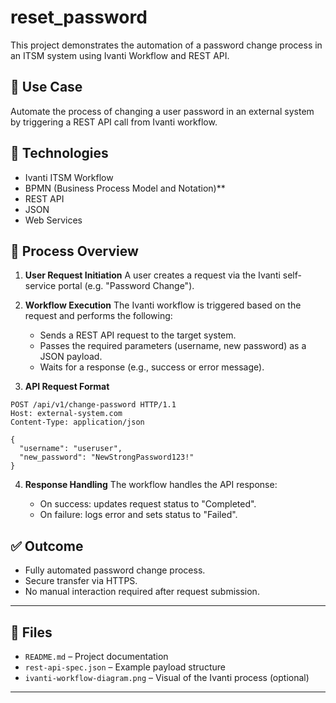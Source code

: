 # reset_password

This project demonstrates the automation of a password change process in an ITSM system using Ivanti Workflow and REST API.

## 📌 Use Case

Automate the process of changing a user password in an external system by triggering a REST API call from Ivanti workflow.

## 🔧 Technologies

* Ivanti ITSM Workflow
* BPMN (Business Process Model and Notation)**
* REST API
* JSON
* Web Services

## 🔄 Process Overview

1. **User Request Initiation**
   A user creates a request via the Ivanti self-service portal (e.g. "Password Change").

2. **Workflow Execution**
   The Ivanti workflow is triggered based on the request and performs the following:

   * Sends a REST API request to the target system.
   * Passes the required parameters (username, new password) as a JSON payload.
   * Waits for a response (e.g., success or error message).

3. **API Request Format**

```http
POST /api/v1/change-password HTTP/1.1
Host: external-system.com
Content-Type: application/json

{
  "username": "useruser",
  "new_password": "NewStrongPassword123!"
}
```

4. **Response Handling**
   The workflow handles the API response:

   * On success: updates request status to "Completed".
   * On failure: logs error and sets status to "Failed".

## ✅ Outcome

* Fully automated password change process.
* Secure transfer via HTTPS.
* No manual interaction required after request submission.

---

## 📂 Files

* `README.md` – Project documentation
* `rest-api-spec.json` – Example payload structure
* `ivanti-workflow-diagram.png` – Visual of the Ivanti process (optional)

---




